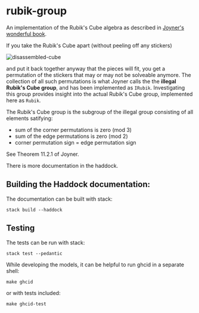 # rubik-group

An implementation of the Rubik's Cube algebra as described in
[Joyner's wonderful book](https://www.maa.org/press/maa-reviews/adventures-in-group-theory).

If you take the Rubik's Cube apart (without peeling off any stickers)

![disassembled-cube](https://upload.wikimedia.org/wikipedia/commons/thumb/f/fa/Disassembled-rubix-1.jpg/320px-Disassembled-rubix-1.jpg)

and put it back together anyway that the pieces will fit,
you get a permutation of the stickers that may or may not be solveable anymore.
The collection of all such permutations is what Joyner calls the the
__illegal Rubik's Cube group__, and has been implemented as `IRubik`.
Investigating this group provides insight into the actual Rubik's Cube group,
implemented here as `Rubik`.

The Rubik's Cube group is the subgroup of the illegal group consisting of all elements satifying:

* sum of the corner permutations is zero (mod 3)
* sum of the edge permutations is zero (mod 2)
* corner permutation sign = edge permutation sign

See Theorem 11.2.1 of Joyner.

There is more documentation in the haddock.

## Building the Haddock documentation:

The documentation can be built with stack:

```shell
stack build --haddock
```

## Testing

The tests can be run with stack:

```shell
stack test --pedantic
```

While developing the models, it can be helpful to run ghcid in a separate shell:

```shell
make ghcid
```

or with tests included:

```shell
make ghcid-test
```
